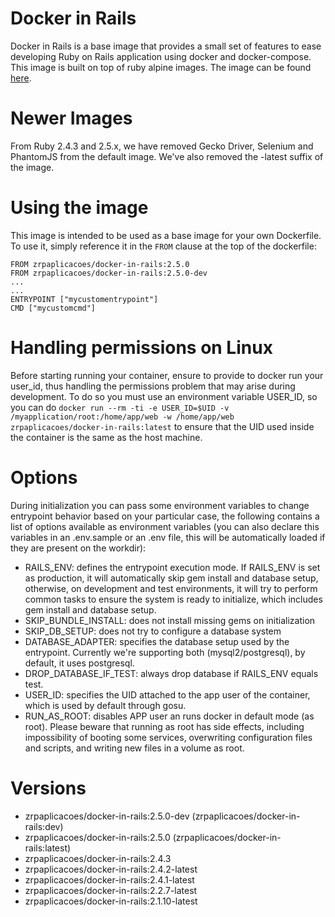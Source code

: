 # Docker in Rails

Docker in Rails is a base image that provides a small set of features to ease developing Ruby on Rails application using docker and docker-compose. This image is built on top of ruby alpine images.
The image can be found [here](https://hub.docker.com/r/zrpaplicacoes/docker-in-rails/).

# Newer Images

From Ruby 2.4.3 and 2.5.x, we have removed Gecko Driver, Selenium and PhantomJS from the default image. We've also removed the -latest suffix of the image.

# Using the image

This image is intended to be used as a base image for your own Dockerfile. To use it, simply reference it in the `FROM` clause at the top of the dockerfile:

```
FROM zrpaplicacoes/docker-in-rails:2.5.0
FROM zrpaplicacoes/docker-in-rails:2.5.0-dev
...
...
ENTRYPOINT ["mycustomentrypoint"]
CMD ["mycustomcmd"]
```

# Handling permissions on Linux

Before starting running your container, ensure to provide to docker run your user_id, thus handling the permissions problem that may arise during development. To do so you must use an environment variable USER_ID, so you can do `docker run --rm -ti -e USER_ID=$UID -v /myapplication/root:/home/app/web -w /home/app/web zrpaplicacoes/docker-in-rails:latest` to ensure that the UID used inside the container is the same as the host machine.

# Options

During initialization you can pass some environment variables to change entrypoint behavior based on your particular case, the following contains a list of options available as environment variables (you can also declare this variables in an .env.sample or an .env file, this will be automatically loaded if they are present on the workdir):

*   RAILS_ENV: defines the entrypoint execution mode. If RAILS_ENV is set as production, it will automatically skip gem install and database setup, otherwise, on development and test environments, it will try to perform common tasks to ensure the system is ready to initialize, which includes gem install and database setup.
*   SKIP_BUNDLE_INSTALL: does not install missing gems on initialization
*   SKIP_DB_SETUP: does not try to configure a database system
*   DATABASE_ADAPTER: specifies the database setup used by the entrypoint. Currently we're supporting both (mysql2/postgresql), by default, it uses postgresql.
*   DROP_DATABASE_IF_TEST: always drop database if RAILS_ENV equals test.
*   USER_ID: specifies the UID attached to the app user of the container, which is used by default through gosu.
*   RUN_AS_ROOT: disables APP user an runs docker in default mode (as root). Please beware that running as root has side effects, including impossibility of booting some services, overwriting configuration files and scripts, and writing new files in a volume as root.

# Versions

*   zrpaplicacoes/docker-in-rails:2.5.0-dev (zrpaplicacoes/docker-in-rails:dev)
*   zrpaplicacoes/docker-in-rails:2.5.0 (zrpaplicacoes/docker-in-rails:latest)
*   zrpaplicacoes/docker-in-rails:2.4.3
*   zrpaplicacoes/docker-in-rails:2.4.2-latest
*   zrpaplicacoes/docker-in-rails:2.4.1-latest
*   zrpaplicacoes/docker-in-rails:2.2.7-latest
*   zrpaplicacoes/docker-in-rails:2.1.10-latest


